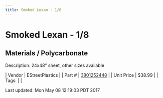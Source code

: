 ```yaml
---
title: Smoked Lexan - 1/8
---
```


# Smoked Lexan - 1/8
## Materials / Polycarbonate
Description: 	24x48" sheet, other sizes available 

| Vendor | EStreetPlastics | 
| Part # | [3801252448](http://www.estreetplastics.com/Polycarbonate_Lexan_Sheets_s/243.htm) | 
| Unit Price | $38.99 | 
| Tags: |  | 

Last updated: Mon May 08 12:19:03 PDT 2017